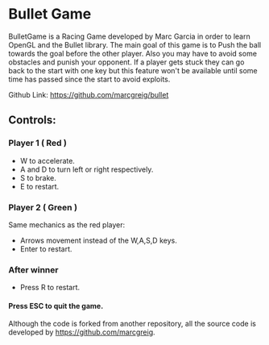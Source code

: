 # Bullet Game

BulletGame is a Racing Game developed by Marc Garcia in order to learn OpenGL and the Bullet library. The main goal of this game is to Push the ball towards the goal before the other player. Also you may have to avoid some obstacles and punish your opponent. If a player gets stuck they can go back to the start with one key but this feature won't be available until some time has passed since the start to avoid exploits.

Github Link: https://github.com/marcgreig/bullet

## Controls:

### Player 1 ( Red )
- W to accelerate.
- A and D to turn left or right respectively.
- S to brake.
- E to restart.

### Player 2 ( Green )
Same mechanics as the red player:
- Arrows movement instead of the W,A,S,D keys.
- Enter to restart.

### After winner
- Press R to restart.

#### Press ESC to quit the game.


Although the code is forked from another repository, all the source code is developed by https://github.com/marcgreig.
